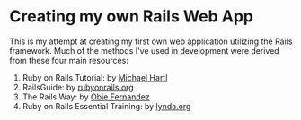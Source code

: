 # Creating my own Rails Web App

This is my attempt at creating my first own web application utilizing the Rails framework. Much of the methods I've used in development were derived from these four main resources:

1. Ruby on Rails Tutorial: by [Michael Hartl](http://michaelhartl.com/)
2. RailsGuide: by [rubyonrails.org](http://rubyonrails.org)
3. The Rails Way: by [Obie Fernandez](https://leanpub.com/tr4w)
4. Ruby on Rails Essential Training: by [lynda.org](https://lynda.org)
